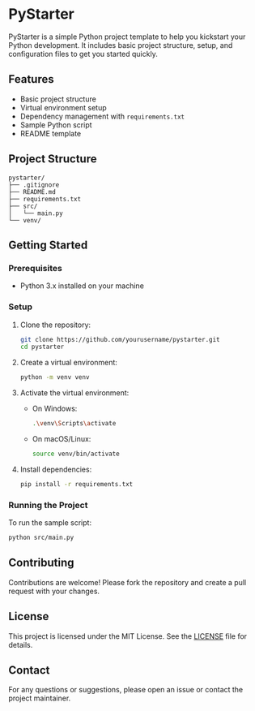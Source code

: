 # PyStarter

PyStarter is a simple Python project template to help you kickstart your Python development. It includes basic project structure, setup, and configuration files to get you started quickly.

## Features

- Basic project structure
- Virtual environment setup
- Dependency management with `requirements.txt`
- Sample Python script
- README template

## Project Structure

```
pystarter/
├── .gitignore
├── README.md
├── requirements.txt
├── src/
│   └── main.py
└── venv/
```

## Getting Started

### Prerequisites

- Python 3.x installed on your machine

### Setup

1. Clone the repository:
    ```sh
    git clone https://github.com/yourusername/pystarter.git
    cd pystarter
    ```

2. Create a virtual environment:
    ```sh
    python -m venv venv
    ```

3. Activate the virtual environment:
    - On Windows:
        ```sh
        .\venv\Scripts\activate
        ```
    - On macOS/Linux:
        ```sh
        source venv/bin/activate
        ```

4. Install dependencies:
    ```sh
    pip install -r requirements.txt
    ```

### Running the Project

To run the sample script:
```sh
python src/main.py
```

## Contributing

Contributions are welcome! Please fork the repository and create a pull request with your changes.

## License

This project is licensed under the MIT License. See the [LICENSE](LICENSE) file for details.

## Contact

For any questions or suggestions, please open an issue or contact the project maintainer.
